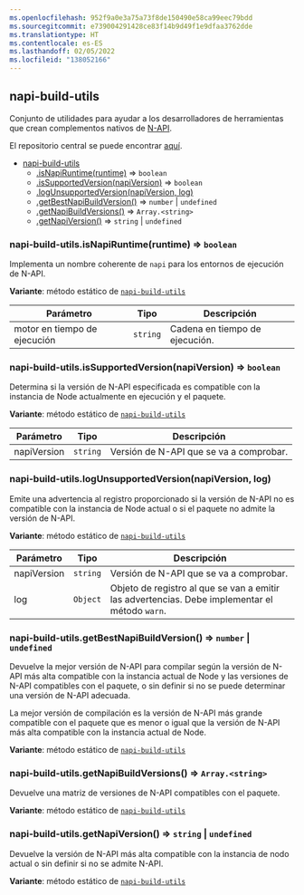 ```yaml
---
ms.openlocfilehash: 952f9a0e3a75a73f8de150490e58ca99eec79bdd
ms.sourcegitcommit: e739004291428ce83f14b9d49f1e9dfaa3762dde
ms.translationtype: HT
ms.contentlocale: es-ES
ms.lasthandoff: 02/05/2022
ms.locfileid: "138052166"
---
```

<a name="module_napi-build-utils"></a>

## <a name="napi-build-utils"></a>napi-build-utils
Conjunto de utilidades para ayudar a los desarrolladores de herramientas que crean complementos nativos de [N-API](https://nodejs.org/api/n-api.html#n_api_n_api).

El repositorio central se puede encontrar [aquí](https://github.com/inspiredware/napi-build-utils#napi-build-utils).


* [napi-build-utils](#module_napi-build-utils)
    * [.isNapiRuntime(runtime)](#module_napi-build-utils.isNapiRuntime) ⇒ <code>boolean</code>
    * [.isSupportedVersion(napiVersion)](#module_napi-build-utils.isSupportedVersion) ⇒ <code>boolean</code>
    * [.logUnsupportedVersion(napiVersion, log)](#module_napi-build-utils.logUnsupportedVersion)
    * [.getBestNapiBuildVersion()](#module_napi-build-utils.getBestNapiBuildVersion) ⇒ <code>number</code> \| <code>undefined</code>
    * [.getNapiBuildVersions()](#module_napi-build-utils.getNapiBuildVersions) ⇒ <code>Array.&lt;string&gt;</code>
    * [.getNapiVersion()](#module_napi-build-utils.getNapiVersion) ⇒ <code>string</code> \| <code>undefined</code>

<a name="module_napi-build-utils.isNapiRuntime"></a>

### <a name="napi-build-utilsisnapiruntimeruntime--codebooleancode"></a>napi-build-utils.isNapiRuntime(runtime) ⇒ <code>boolean</code>
Implementa un nombre coherente de `napi` para los entornos de ejecución de N-API.

**Variante**: método estático de [<code>napi-build-utils</code>](#module_napi-build-utils)  

| Parámetro | Tipo | Descripción |
| --- | --- | --- |
| motor en tiempo de ejecución | <code>string</code> | Cadena en tiempo de ejecución. |

<a name="module_napi-build-utils.isSupportedVersion"></a>

### <a name="napi-build-utilsissupportedversionnapiversion--codebooleancode"></a>napi-build-utils.isSupportedVersion(napiVersion) ⇒ <code>boolean</code>
Determina si la versión de N-API especificada es compatible con la instancia de Node actualmente en ejecución y el paquete.

**Variante**: método estático de [<code>napi-build-utils</code>](#module_napi-build-utils)  

| Parámetro | Tipo | Descripción |
| --- | --- | --- |
| napiVersion | <code>string</code> | Versión de N-API que se va a comprobar. |

<a name="module_napi-build-utils.logUnsupportedVersion"></a>

### <a name="napi-build-utilslogunsupportedversionnapiversion-log"></a>napi-build-utils.logUnsupportedVersion(napiVersion, log)
Emite una advertencia al registro proporcionado si la versión de N-API no es compatible con la instancia de Node actual o si el paquete no admite la versión de N-API.

**Variante**: método estático de [<code>napi-build-utils</code>](#module_napi-build-utils)  

| Parámetro | Tipo | Descripción |
| --- | --- | --- |
| napiVersion | <code>string</code> | Versión de N-API que se va a comprobar. |
| log | <code>Object</code> | Objeto de registro al que se van a emitir las advertencias. Debe implementar el método `warn`. |

<a name="module_napi-build-utils.getBestNapiBuildVersion"></a>

### <a name="napi-build-utilsgetbestnapibuildversion--codenumbercode--codeundefinedcode"></a>napi-build-utils.getBestNapiBuildVersion() ⇒ <code>number</code> \| <code>undefined</code>
Devuelve la mejor versión de N-API para compilar según la versión de N-API más alta compatible con la instancia actual de Node y las versiones de N-API compatibles con el paquete, o sin definir si no se puede determinar una versión de N-API adecuada.

La mejor versión de compilación es la versión de N-API más grande compatible con el paquete que es menor o igual que la versión de N-API más alta compatible con la instancia actual de Node.

**Variante**: método estático de [<code>napi-build-utils</code>](#module_napi-build-utils)  
<a name="module_napi-build-utils.getNapiBuildVersions"></a>

### <a name="napi-build-utilsgetnapibuildversions--codearrayltstringgtcode"></a>napi-build-utils.getNapiBuildVersions() ⇒ <code>Array.&lt;string&gt;</code>
Devuelve una matriz de versiones de N-API compatibles con el paquete.

**Variante**: método estático de [<code>napi-build-utils</code>](#module_napi-build-utils)  
<a name="module_napi-build-utils.getNapiVersion"></a>

### <a name="napi-build-utilsgetnapiversion--codestringcode--codeundefinedcode"></a>napi-build-utils.getNapiVersion() ⇒ <code>string</code> \| <code>undefined</code>
Devuelve la versión de N-API más alta compatible con la instancia de nodo actual o sin definir si no se admite N-API.

**Variante**: método estático de [<code>napi-build-utils</code>](#module_napi-build-utils)  
